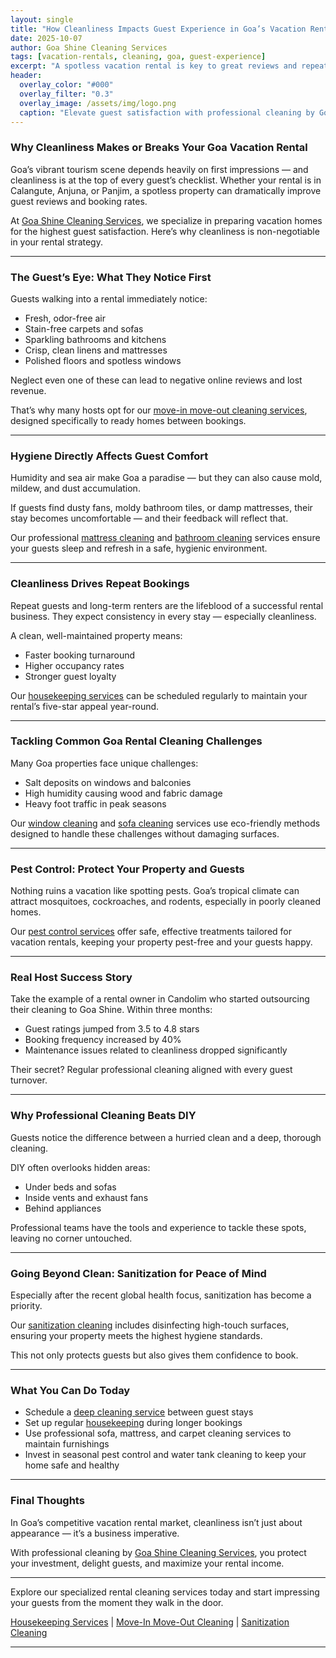 ```yaml
---
layout: single
title: "How Cleanliness Impacts Guest Experience in Goa’s Vacation Rentals"
date: 2025-10-07
author: Goa Shine Cleaning Services
tags: [vacation-rentals, cleaning, goa, guest-experience]
excerpt: "A spotless vacation rental is key to great reviews and repeat guests. Discover how cleanliness shapes the guest experience in Goa’s thriving tourism market."
header:
  overlay_color: "#000"
  overlay_filter: "0.3"
  overlay_image: /assets/img/logo.png
  caption: "Elevate guest satisfaction with professional cleaning by Goa Shine"
---
```


### Why Cleanliness Makes or Breaks Your Goa Vacation Rental

Goa’s vibrant tourism scene depends heavily on first impressions — and cleanliness is at the top of every guest’s checklist. Whether your rental is in Calangute, Anjuna, or Panjim, a spotless property can dramatically improve guest reviews and booking rates.

At [Goa Shine Cleaning Services](https://www.goashinecs.com/), we specialize in preparing vacation homes for the highest guest satisfaction. Here’s why cleanliness is non-negotiable in your rental strategy.

---

### The Guest’s Eye: What They Notice First

Guests walking into a rental immediately notice:

- Fresh, odor-free air  
- Stain-free carpets and sofas  
- Sparkling bathrooms and kitchens  
- Crisp, clean linens and mattresses  
- Polished floors and spotless windows

Neglect even one of these can lead to negative online reviews and lost revenue.

That’s why many hosts opt for our [move-in move-out cleaning services](https://www.goashinecs.com/move-in-move-out-cleaning-goa.html), designed specifically to ready homes between bookings.

---

### Hygiene Directly Affects Guest Comfort

Humidity and sea air make Goa a paradise — but they can also cause mold, mildew, and dust accumulation.

If guests find dusty fans, moldy bathroom tiles, or damp mattresses, their stay becomes uncomfortable — and their feedback will reflect that.

Our professional [mattress cleaning](https://www.goashinecs.com/mattress-cleaning-goa.html) and [bathroom cleaning](https://www.goashinecs.com/bathroom-cleaning-goa.html) services ensure your guests sleep and refresh in a safe, hygienic environment.

---

### Cleanliness Drives Repeat Bookings

Repeat guests and long-term renters are the lifeblood of a successful rental business. They expect consistency in every stay — especially cleanliness.

A clean, well-maintained property means:

- Faster booking turnaround  
- Higher occupancy rates  
- Stronger guest loyalty

Our [housekeeping services](https://www.goashinecs.com/housekeeping-services-goa.html) can be scheduled regularly to maintain your rental’s five-star appeal year-round.

---

### Tackling Common Goa Rental Cleaning Challenges

Many Goa properties face unique challenges:

- Salt deposits on windows and balconies  
- High humidity causing wood and fabric damage  
- Heavy foot traffic in peak seasons

Our [window cleaning](https://www.goashinecs.com/window-cleaning-goa.html) and [sofa cleaning](https://www.goashinecs.com/sofa-cleaning-services-goa.html) services use eco-friendly methods designed to handle these challenges without damaging surfaces.

---

### Pest Control: Protect Your Property and Guests

Nothing ruins a vacation like spotting pests. Goa’s tropical climate can attract mosquitoes, cockroaches, and rodents, especially in poorly cleaned homes.

Our [pest control services](https://www.goashinecs.com/pest-control-services-goa.html) offer safe, effective treatments tailored for vacation rentals, keeping your property pest-free and your guests happy.

---

### Real Host Success Story

Take the example of a rental owner in Candolim who started outsourcing their cleaning to Goa Shine. Within three months:

- Guest ratings jumped from 3.5 to 4.8 stars  
- Booking frequency increased by 40%  
- Maintenance issues related to cleanliness dropped significantly

Their secret? Regular professional cleaning aligned with every guest turnover.

---

### Why Professional Cleaning Beats DIY

Guests notice the difference between a hurried clean and a deep, thorough cleaning.

DIY often overlooks hidden areas:

- Under beds and sofas  
- Inside vents and exhaust fans  
- Behind appliances

Professional teams have the tools and experience to tackle these spots, leaving no corner untouched.

---

### Going Beyond Clean: Sanitization for Peace of Mind

Especially after the recent global health focus, sanitization has become a priority.

Our [sanitization cleaning](https://www.goashinecs.com/sanitization-cleaning-goa.html) includes disinfecting high-touch surfaces, ensuring your property meets the highest hygiene standards.

This not only protects guests but also gives them confidence to book.

---

### What You Can Do Today

- Schedule a [deep cleaning service](https://www.goashinecs.com/deep-cleaning-services-goa.html) between guest stays  
- Set up regular [housekeeping](https://www.goashinecs.com/housekeeping-services-goa.html) during longer bookings  
- Use professional sofa, mattress, and carpet cleaning services to maintain furnishings  
- Invest in seasonal pest control and water tank cleaning to keep your home safe and healthy

---

### Final Thoughts

In Goa’s competitive vacation rental market, cleanliness isn’t just about appearance — it’s a business imperative.

With professional cleaning by [Goa Shine Cleaning Services](https://www.goashinecs.com/), you protect your investment, delight guests, and maximize your rental income.

---

Explore our specialized rental cleaning services today and start impressing your guests from the moment they walk in the door.

[Housekeeping Services](https://www.goashinecs.com/housekeeping-services-goa.html) | [Move-In Move-Out Cleaning](https://www.goashinecs.com/move-in-move-out-cleaning-goa.html) | [Sanitization Cleaning](https://www.goashinecs.com/sanitization-cleaning-goa.html)

---

